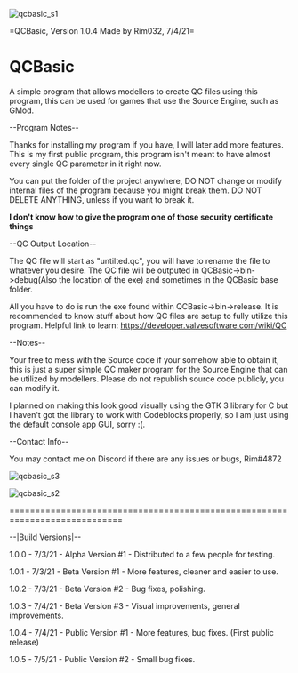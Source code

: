 
![qcbasic_s1](https://user-images.githubusercontent.com/45215785/124393717-c9604980-dcc9-11eb-97bd-efb140fb168e.PNG)


=QCBasic, Version 1.0.4
Made by Rim032, 7/4/21=


# QCBasic
A simple program that allows modellers to create QC files using this program, this can be used for games that use the Source Engine, such as GMod.


--Program Notes--

Thanks for installing my program if you have, I will later add more features. 
This is my first public program, this program isn't meant to have almost every single QC
parameter in it right now.

You can put the folder of the project anywhere, DO NOT change or modify 
internal files of the program because you might break them. DO NOT DELETE 
ANYTHING, unless if you want to break it. 

**I don't know how to give the program one of those security certificate things**

--QC Output Location--

The QC file will start as "untilted.qc", you will have to rename 
the file to whatever you desire. The QC file will be outputed in 
QCBasic->bin->debug(Also the location of the exe) and sometimes in the QCBasic base folder.

All you have to do is run the exe found within QCBasic->bin->release.
It is recommended to know stuff about how QC files are setup to
fully utilize this program. Helpful link to learn: https://developer.valvesoftware.com/wiki/QC

--Notes--

Your free to mess with the Source code if your somehow able to obtain it, this
is just a super simple QC maker program for the Source Engine that can be utilized
by modellers. Please do not republish source code publicly, you can modify it.

I planned on making this look good visually using the GTK 3 library for C but
I haven't got the library to work with Codeblocks properly, so I am just using
the default console app GUI, sorry :(.

--Contact Info--

You may contact me on Discord if there are any issues or bugs, Rim#4872

![qcbasic_s3](https://user-images.githubusercontent.com/45215785/124393716-c9604980-dcc9-11eb-8716-4dd39ad4762a.PNG)

![qcbasic_s2](https://user-images.githubusercontent.com/45215785/124393718-c9604980-dcc9-11eb-8e66-b5f720818160.PNG)

============================================================================

--|Build Versions|--

1.0.0 - 7/3/21 - Alpha Version #1 - Distributed to a few people for testing.

1.0.1 - 7/3/21 - Beta Version #1 - More features, cleaner and easier to use.

1.0.2 - 7/3/21 - Beta Version #2 - Bug fixes, polishing.

1.0.3 - 7/4/21 - Beta Version #3 - Visual improvements, general improvements.

1.0.4 - 7/4/21 - Public Version #1 - More features, bug fixes. (First public release)

1.0.5 - 7/5/21 - Public Version #2 - Small bug fixes.
